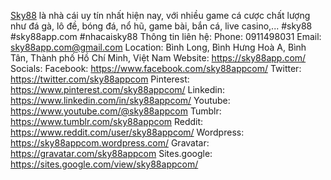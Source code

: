 <a href="https://sky88app.com/">Sky88</a> là nhà cái uy tín nhất hiện nay, với nhiều game cá cược chất lượng như đá gà, lô đề, bóng đá, nổ hũ, game bài, bắn cá, live casino,...
#sky88 #sky88app.com #nhacaisky88
Thông tin liên hệ:
Phone: 0911498031
Email: sky88app.com@gmail.com
Location: Bình Long, Bình Hưng Hoà A, Bình Tân, Thành phố Hồ Chí Minh, Việt Nam
Website: <a href="https://sky88app.com/">https://sky88app.com/</a>
Socials:
Facebook: <a href="https://www.facebook.com/sky88appcom/">https://www.facebook.com/sky88appcom/</a>
Twitter: <a href="https://twitter.com/sky88appcom">https://twitter.com/sky88appcom</a>
Pinterest: <a href="https://www.pinterest.com/sky88appcom/">https://www.pinterest.com/sky88appcom/</a>
Linkedin: <a href="https://www.linkedin.com/in/sky88appcom/">https://www.linkedin.com/in/sky88appcom/</a>
Youtube: <a href="https://www.youtube.com/@sky88appcom">https://www.youtube.com/@sky88appcom</a>
Tumblr: <a href="https://www.tumblr.com/sky88appcom">https://www.tumblr.com/sky88appcom</a>
Reddit: <a href="https://www.reddit.com/user/sky88appcom/">https://www.reddit.com/user/sky88appcom/</a>
Wordpress: <a href="https://sky88appcom.wordpress.com/">https://sky88appcom.wordpress.com/</a>
Gravatar: <a href="https://gravatar.com/sky88appcom">https://gravatar.com/sky88appcom</a>
Sites.google: <a href="https://sites.google.com/view/sky88appcom/">https://sites.google.com/view/sky88appcom/</a>